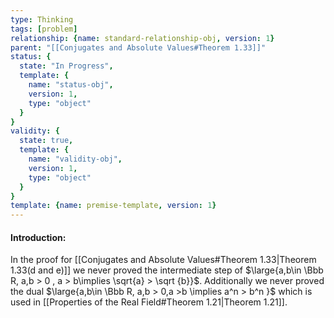 ```yaml
---
type: Thinking
tags: [problem]
relationship: {name: standard-relationship-obj, version: 1}
parent: "[[Conjugates and Absolute Values#Theorem 1.33]]"
status: {
  state: "In Progress",
  template: {
    name: "status-obj",
    version: 1,
    type: "object"
  }
}
validity: {
  state: true,
  template: {
    name: "validity-obj",
    version: 1,
    type: "object"
  }
}
template: {name: premise-template, version: 1}
---
```

#### Introduction:
In the proof for [[Conjugates and Absolute Values#Theorem 1.33|Theorem 1.33(d and e)]] we never proved the intermediate step of $\large{a,b\in \Bbb R, a,b > 0 , a > b\implies \sqrt{a} > \sqrt {b}}$. Additionally we never proved the dual $\large{a,b\in \Bbb R, a,b > 0,a >b \implies a^n > b^n }$ which is used in [[Properties of the Real Field#Theorem 1.21|Theorem 1.21]].